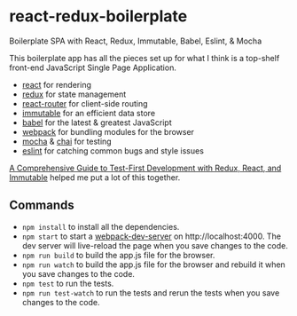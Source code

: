 # react-redux-boilerplate
Boilerplate SPA with React, Redux, Immutable, Babel, Eslint, & Mocha

This boilerplate app has all the pieces set up for what I think is a top-shelf front-end JavaScript Single Page Application.

* [react](http://facebook.github.io/react/) for rendering
* [redux](http://redux.js.org/) for state management
* [react-router](https://github.com/rackt/react-router) for client-side routing
* [immutable](http://facebook.github.io/immutable-js/) for an efficient data store
* [babel](http://babeljs.io/) for the latest & greatest JavaScript
* [webpack](https://webpack.github.io/) for bundling modules for the browser
* [mocha](http://mochajs.org/) & [chai](http://chaijs.com/) for testing
* [eslint](http://eslint.org/) for catching common bugs and style issues

[A Comprehensive Guide to Test-First Development with Redux, React, and Immutable](http://teropa.info/blog/2015/09/10/full-stack-redux-tutorial.html) helped me put a lot of this together.

## Commands

* `npm install` to install all the dependencies.
* `npm start` to start a [webpack-dev-server](https://webpack.github.io/docs/webpack-dev-server.html) on http://localhost:4000. The dev server will live-reload the page when you save changes to the code.
* `npm run build` to build the app.js file for the browser.
* `npm run watch` to build the app.js file for the browser and rebuild it when you save changes to the code.
* `npm test` to run the tests.
* `npm run test-watch` to run the tests and rerun the tests when you save changes to the code.
